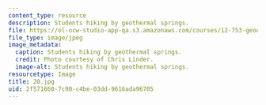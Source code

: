 ```yaml
---
content_type: resource
description: Students hiking by geothermal springs.
file: https://ol-ocw-studio-app-qa.s3.amazonaws.com/courses/12-753-geodynamics-seminar-spring-2006/2f5716607c90c4be03dd9616ada96705_20.jpg
file_type: image/jpeg
image_metadata:
  caption: Students hiking by geothermal springs.
  credit: Photo courtesy of Chris Linder.
  image-alt: Students hiking by geothermal springs.
resourcetype: Image
title: 20.jpg
uid: 2f571660-7c90-c4be-03dd-9616ada96705
---
```

